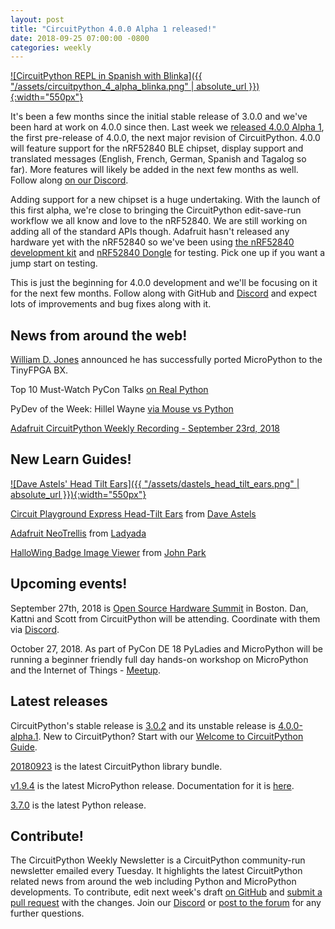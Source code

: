```yaml
---
layout: post
title: "CircuitPython 4.0.0 Alpha 1 released!"
date: 2018-09-25 07:00:00 -0800
categories: weekly
---
```


[![CircuitPython REPL in Spanish with Blinka]({{ "/assets/circuitpython_4_alpha_blinka.png" | absolute_url }}){:width="550px"}](https://github.com/adafruit/circuitpython/releases/tag/4.0.0-alpha.1)

It's been a few months since the initial stable release of 3.0.0 and we've been hard at work on 4.0.0 since then. Last week we [released 4.0.0 Alpha 1](https://github.com/adafruit/circuitpython/releases/tag/4.0.0-alpha.1), the first pre-release of 4.0.0, the next major revision of CircuitPython. 4.0.0 will feature support for the nRF52840 BLE chipset, display support and translated messages (English, French, German, Spanish and Tagalog so far). More features will likely be added in the next few months as well. Follow along [on our Discord](https://adafru.it/discord).

Adding support for a new chipset is a huge undertaking. With the launch of this first alpha, we're close to bringing the CircuitPython edit-save-run workflow we all know and love to the nRF52840. We are still working on adding all of the standard APIs though. Adafruit hasn't released any hardware yet with the nRF52840 so we've been using [the nRF52840 development kit](https://octopart.com/nrf52840-dk-nordic+semiconductor-91117168) and [nRF52840 Dongle](https://octopart.com/nrf52840-dongle-nordic+semiconductor-92233705) for testing. Pick one up if you want a jump start on testing.

This is just the beginning for 4.0.0 development and we'll be focusing on it for the next few months. Follow along with GitHub and [Discord](https://adafru.it/discord) and expect lots of improvements and bug fixes along with it.

## News from around the web!

[William D. Jones](https://twitter.com/cr1901/status/1043145532779253760) announced he has successfully ported MicroPython to the TinyFPGA BX.

Top 10 Must-Watch PyCon Talks [on Real Python](https://realpython.com/must-watch-pycon-talks/)

PyDev of the Week: Hillel Wayne [via Mouse vs Python](https://www.blog.pythonlibrary.org/2018/09/24/pydev-of-the-week-hillel-wayne/)

[Adafruit CircuitPython Weekly Recording - September 23rd, 2018 ](https://youtu.be/2s0lKuoJfos)

## New Learn Guides!

[![Dave Astels' Head Tilt Ears]({{ "/assets/dastels_head_tilt_ears.png" | absolute_url }}){:width="550px"}](https://learn.adafruit.com/circuit-playground-express-head-tilt-ears)

[Circuit Playground Express Head-Tilt Ears](https://learn.adafruit.com/circuit-playground-express-head-tilt-ears) from [Dave Astels](https://learn.adafruit.com/users/dastels)

[Adafruit NeoTrellis](https://learn.adafruit.com/adafruit-neotrellis) from [Ladyada](https://learn.adafruit.com/users/adafruit2)

[HalloWing Badge Image Viewer](https://learn.adafruit.com/hallowing-badge/hallowing-badge-and-image-player) from [John Park](https://learn.adafruit.com/users/johnpark)

## Upcoming events!

September 27th, 2018 is [Open Source Hardware Summit](https://2018.oshwa.org/) in Boston. Dan, Kattni and Scott from CircuitPython will be attending. Coordinate with them via [Discord](https://adafru.it/discord).

October 27, 2018. As part of PyCon DE 18 PyLadies and MicroPython will be running a beginner friendly full day hands-on workshop on MicroPython and the Internet of Things - [Meetup](https://www.meetup.com/de-DE/PyData-Suedwest/events/253574767/).

## Latest releases

CircuitPython's stable release is [3.0.2](https://github.com/adafruit/circuitpython/releases/latest) and its unstable release is [4.0.0-alpha.1](https://github.com/adafruit/circuitpython/releases). New to CircuitPython? Start with our [Welcome to CircuitPython Guide](https://learn.adafruit.com/welcome-to-circuitpython).

[20180923](https://github.com/adafruit/Adafruit_CircuitPython_Bundle/releases/latest) is the latest CircuitPython library bundle.

[v1.9.4](https://micropython.org/download) is the latest MicroPython release. Documentation for it is [here](http://docs.micropython.org/en/latest/pyboard/).

[3.7.0](https://www.python.org/downloads/) is the latest Python release.

## Contribute!

The CircuitPython Weekly Newsletter is a CircuitPython community-run newsletter emailed every Tuesday. It highlights the latest CircuitPython related news from around the web including Python and MicroPython developments. To contribute, edit next week's draft [on GitHub](https://github.com/adafruit/circuitpython-weekly-newsletter/tree/gh-pages/_drafts) and [submit a pull request](https://help.github.com/articles/editing-files-in-your-repository/) with the changes. Join our [Discord](https://adafru.it/discord) or [post to the forum](https://forums.adafruit.com/viewforum.php?f=60) for any further questions.
